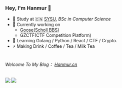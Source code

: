 ### Hey, I'm Hanmur 👋

- 🍻 Study at 🇨🇳 [SYSU](http://www.sysu.edu.cn), _BSc in Computer Science_
- 🔭 Currently working on 
  - <a href="https://github.com/Hanmur/Goose"> Goose(Scholl BBS) </a>
  - GZCTF(CTF Competition Platform)
- 🌱 Learning Golang / Python / React / CTF / Crypto.
- ⚡ Making Drink / Coffee / Tea / Milk Tea

<h6><h6>Welcome To My Blog： <a href="https://hanmur.cn">Hanmur.cn</a> </h6>
<div>
<img align="left" src="https://github-readme-stats.vercel.app/api?username=Hanmur&show_icons=true&icon_color=CE1D2D&text_color=718096&bg_color=ffffff&hide_title=true" />
<img align="left" src="https://github-readme-stats.vercel.app/api/top-langs/?username=Hanmur&count_private=true&show_icons=true&layout=compact&langs_count=10&hide_title=true" />
</div>
